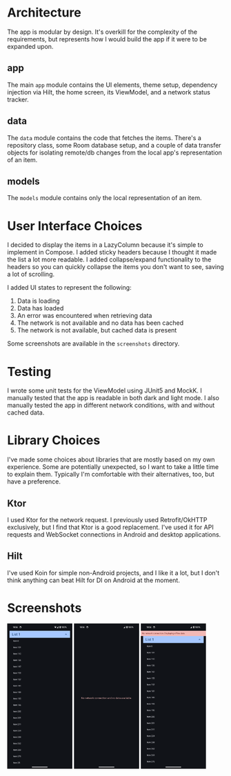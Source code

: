 # Architecture

The app is modular by design. It's overkill for the complexity of the requirements, but represents how I would build 
the app if it were to be expanded upon.

## app

The main `app` module contains the UI elements, theme setup, dependency injection via Hilt, the home screen, its 
ViewModel, and a network status tracker.

## data

The `data` module contains the code that fetches the items. There's a repository class, some Room database setup, 
and a couple of data transfer objects for isolating remote/db changes from the local app's representation of an item.

## models

The `models` module contains only the local representation of an item.

# User Interface Choices

I decided to display the items in a LazyColumn because it's simple to implement in Compose. I added sticky headers 
because I thought it made the list a lot more readable. I added collapse/expand functionality to the headers so you 
can quickly collapse the items you don't want to see, saving a lot of scrolling.

I added UI states to represent the following:

1. Data is loading
2. Data has loaded
3. An error was encountered when retrieving data
4. The network is not available and no data has been cached
5. The network is not available, but cached data is present

Some screenshots are available in the `screenshots` directory.

# Testing

I wrote some unit tests for the ViewModel using JUnit5 and MockK. I manually tested that the app is readable in both 
dark and light mode. I also manually tested the app in different network conditions, with and without cached data.

# Library Choices

I've made some choices about libraries that are mostly based on my own experience. Some are potentially unexpected, 
so I want to take a little time to explain them. Typically I'm comfortable with their alternatives, too, but have a 
preference.

## Ktor

I used Ktor for the network request. I previously used Retrofit/OkHTTP exclusively, but I find that Ktor is a good 
replacement. I've used it for API requests and WebSocket connections in Android and desktop applications.

## Hilt

I've used Koin for simple non-Android projects, and I like it a lot, but I don't think anything can beat Hilt for DI on 
Android at the moment.

# Screenshots

<p>
  <img src="screenshots/Loaded.png" alt="Home Screen" width="30%" />
  <img src="screenshots/NoNetworkNoCache.png" alt="Details Screen" width="30%" />
  <img src="screenshots/NoNetworkWithCache.png" alt="Settings Screen" width="30%" />
</p>
